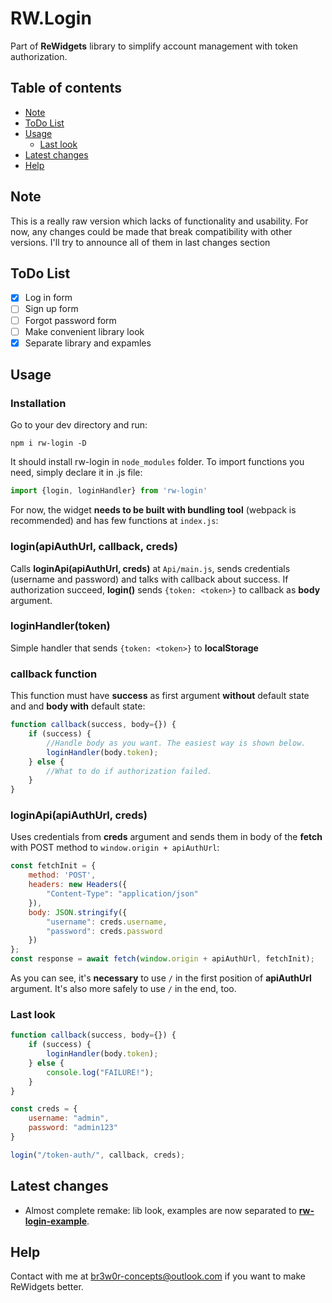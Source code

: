 # RW.Login
Part of **ReWidgets** library to simplify account management with token authorization.
## Table of contents
- [Note](#note)
- [ToDo List](#todo-list)
- [Usage](#usage)
  * [Last look](#last-look)
- [Latest changes](#latest-changes)
- [Help](#help)
## Note
This is a really raw version which lacks of functionality and usability. For now, any changes could be made that break compatibility with other versions. I'll try to announce all of them in last changes section
## ToDo List
- [x] Log in form
- [ ] Sign up form
- [ ] Forgot password form
- [ ] Make convenient library look
- [x] Separate library and expamles
## Usage
### Installation
Go to your dev directory and run:
```
npm i rw-login -D
```
It should install rw-login in ```node_modules``` folder.
To import functions you need, simply declare it in .js file:
```javascript
import {login, loginHandler} from 'rw-login'
```
For now, the widget **needs to be built with bundling tool** (webpack is recommended) and has few functions at ```index.js```:
### login(apiAuthUrl, callback, creds)
Calls **loginApi(apiAuthUrl, creds)** at ```Api/main.js```, sends credentials (username and password) and talks with callback about success.
If authorization succeed, **login()** sends ```{token: <token>}``` to callback as **body** argument.
### loginHandler(token)
Simple handler that sends ```{token: <token>}``` to **localStorage**
### callback function
This function must have **success** as first argument **without** default state and and **body with** default state:
```javascript
function callback(success, body={}) {
    if (success) {
        //Handle body as you want. The easiest way is shown below.
        loginHandler(body.token);
    } else {
        //What to do if authorization failed.
    }
}
```
### loginApi(apiAuthUrl, creds)
Uses credentials from **creds** argument and sends them in body of the **fetch** with POST method to ```window.origin + apiAuthUrl```:
```javascript
const fetchInit = {
    method: 'POST',
    headers: new Headers({
        "Content-Type": "application/json"
    }),
    body: JSON.stringify({
        "username": creds.username,
        "password": creds.password
    })
};
const response = await fetch(window.origin + apiAuthUrl, fetchInit);
```
As you can see, it's **necessary** to use ```/``` in the first position of **apiAuthUrl** argument. It's also more safely to use ```/``` in the end, too.
### Last look
```javascript
function callback(success, body={}) {
    if (success) {
        loginHandler(body.token);
    } else {
        console.log("FAILURE!");
    }
}

const creds = {
    username: "admin",
    password: "admin123"
}

login("/token-auth/", callback, creds);
```
## Latest changes
- Almost complete remake: lib look, examples are now separated to **[rw-login-example](https://github.com/br3w0r/rw-login-example)**.
## Help
Contact with me at br3w0r-concepts@outlook.com if you want to make ReWidgets better.
